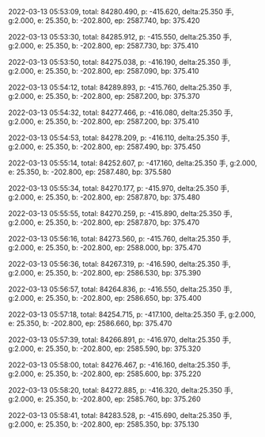2022-03-13 05:53:09, total: 84280.490, p: -415.620, delta:25.350 手, g:2.000, e: 25.350, b: -202.800, ep: 2587.740, bp: 375.420

2022-03-13 05:53:30, total: 84285.912, p: -415.550, delta:25.350 手, g:2.000, e: 25.350, b: -202.800, ep: 2587.730, bp: 375.410

2022-03-13 05:53:50, total: 84275.038, p: -416.190, delta:25.350 手, g:2.000, e: 25.350, b: -202.800, ep: 2587.090, bp: 375.410

2022-03-13 05:54:12, total: 84289.893, p: -415.760, delta:25.350 手, g:2.000, e: 25.350, b: -202.800, ep: 2587.200, bp: 375.370

2022-03-13 05:54:32, total: 84277.466, p: -416.080, delta:25.350 手, g:2.000, e: 25.350, b: -202.800, ep: 2587.200, bp: 375.410

2022-03-13 05:54:53, total: 84278.209, p: -416.110, delta:25.350 手, g:2.000, e: 25.350, b: -202.800, ep: 2587.490, bp: 375.450

2022-03-13 05:55:14, total: 84252.607, p: -417.160, delta:25.350 手, g:2.000, e: 25.350, b: -202.800, ep: 2587.480, bp: 375.580

2022-03-13 05:55:34, total: 84270.177, p: -415.970, delta:25.350 手, g:2.000, e: 25.350, b: -202.800, ep: 2587.870, bp: 375.480

2022-03-13 05:55:55, total: 84270.259, p: -415.890, delta:25.350 手, g:2.000, e: 25.350, b: -202.800, ep: 2587.870, bp: 375.470

2022-03-13 05:56:16, total: 84273.560, p: -415.760, delta:25.350 手, g:2.000, e: 25.350, b: -202.800, ep: 2588.000, bp: 375.470

2022-03-13 05:56:36, total: 84267.319, p: -416.590, delta:25.350 手, g:2.000, e: 25.350, b: -202.800, ep: 2586.530, bp: 375.390

2022-03-13 05:56:57, total: 84264.836, p: -416.550, delta:25.350 手, g:2.000, e: 25.350, b: -202.800, ep: 2586.650, bp: 375.400

2022-03-13 05:57:18, total: 84254.715, p: -417.100, delta:25.350 手, g:2.000, e: 25.350, b: -202.800, ep: 2586.660, bp: 375.470

2022-03-13 05:57:39, total: 84266.891, p: -416.970, delta:25.350 手, g:2.000, e: 25.350, b: -202.800, ep: 2585.590, bp: 375.320

2022-03-13 05:58:00, total: 84276.467, p: -416.160, delta:25.350 手, g:2.000, e: 25.350, b: -202.800, ep: 2585.600, bp: 375.220

2022-03-13 05:58:20, total: 84272.885, p: -416.320, delta:25.350 手, g:2.000, e: 25.350, b: -202.800, ep: 2585.760, bp: 375.260

2022-03-13 05:58:41, total: 84283.528, p: -415.690, delta:25.350 手, g:2.000, e: 25.350, b: -202.800, ep: 2585.350, bp: 375.130